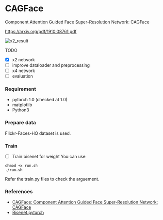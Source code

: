 # CAGFace

Component Attention Guided Face Super-Resolution Network: CAGFace

https://arxiv.org/pdf/1910.08761.pdf

![x2_result](https://github.com/SeungyounShin/CAGFace/blob/master/results/main3.png?raw=true)

TODO
- [x] x2 network
- [ ] improve dataloader and preprocessing
- [ ] x4 network 
- [ ] evaluation

### Requirement
* pytorch 1.0 (checked at 1.0) 
* matplotlib
* Python3

### Prepare data 
Flickr-Faces-HQ dataset is used. 

### Train
- [ ] Train bisenet for weight
You can use 
``` 
chmod +x run.sh
./run.sh
``` 

Refer the train.py files to check the arguement.

### References
* [CAGFace: Component Attention Guided Face Super-Resolution Network: CAGFace](https://arxiv.org/pdf/1910.08761.pdf)
* [Bisenet.pytorch](https://github.com/CoinCheung/BiSeNet)
